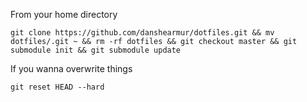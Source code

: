 From your home directory

`git clone https://github.com/danshearmur/dotfiles.git && mv dotfiles/.git ~ && rm -rf dotfiles && git checkout master && git submodule init && git submodule update`

If you wanna overwrite things

`git reset HEAD --hard`
